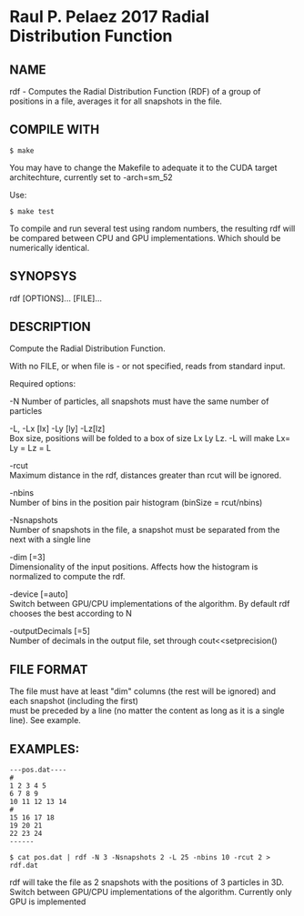 # Raul P. Pelaez 2017 Radial Distribution Function  

## NAME   
rdf -  Computes the Radial Distribution Function (RDF) of a group of positions in a file, averages it for all snapshots in the file.  

## COMPILE WITH  

```
$ make
```
You may have to change the Makefile to adequate it to the CUDA target architechture, currently set to -arch=sm_52

Use:
```
$ make test 
```

To compile and run several test using random numbers, the resulting rdf will be compared between CPU and GPU implementations. Which should be numerically identical.

## SYNOPSYS  

rdf [OPTIONS]... [FILE]...  

## DESCRIPTION  
   Compute the Radial Distribution Function.  
   
   With no FILE, or when file is - or not specified, reads from standard input.  

   Required options:  

   -N
       Number of particles, all snapshots must have the same number of particles  

   -L, -Lx [lx] -Ly [ly]  -Lz[lz]  
       Box size, positions will be folded to a box of size Lx Ly Lz. -L will make Lx= Ly = Lz = L  

   -rcut  
       Maximum distance in the rdf, distances greater than rcut will be ignored.  
   
   -nbins  
       Number of bins in the position pair histogram (binSize = rcut/nbins)  

   -Nsnapshots   
       Number of snapshots in the file, a snapshot must be separated from the next with a single line  

   -dim [=3]  
       Dimensionality of the input positions. Affects how the histogram is normalized to compute the rdf.  

   -device [=auto]  
       Switch between GPU/CPU implementations of the algorithm. By default rdf chooses the best according to N  
	
   -outputDecimals [=5]  
	   Number of decimals in the output file, set through cout<<setprecision()  
    

   
   
 ## FILE FORMAT   
   The file must have at least "dim" columns (the rest will be ignored) and each snapshot (including the first)  
   must be preceded by a line (no matter the content as long as it is a single line). See example.  


## EXAMPLES:
```
---pos.dat----
#
1 2 3 4 5
6 7 8 9
10 11 12 13 14
#
15 16 17 18
19 20 21
22 23 24
------

$ cat pos.dat | rdf -N 3 -Nsnapshots 2 -L 25 -nbins 10 -rcut 2 > rdf.dat
```
rdf will take the file as 2 snapshots with the positions of 3 particles in 3D.
Switch between GPU/CPU implementations of the algorithm. Currently only GPU is implemented
